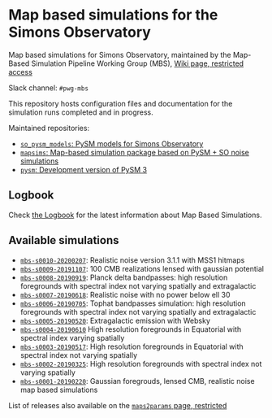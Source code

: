 Map based simulations for the Simons Observatory
================================================

Map based simulations for Simons Observatory,
maintained by the Map-Based Simulation Pipeline Working Group (MBS), [Wiki page, restricted access](http://simonsobservatory.wikidot.com/pwg:mbs)

Slack channel: `#pwg-mbs`

This repository hosts configuration files and documentation for the simulation runs completed and in progress.

Maintained repositories:

* [`so_pysm_models`: PySM models for Simons Observatory](https://github.com/simonsobs/so_pysm_models)
* [`mapsims`: Map-based simulation package based on PySM + SO noise simulations](https://github.com/simonsobs/mapsims)
* [`pysm`: Development version of PySM 3](https://github.com/healpy/pysm)

## Logbook

Check [the Logbook](LOGBOOK.md) for the latest information about Map Based Simulations.

## Available simulations

* [`mbs-s0010-20200207`](202002_noise/README.md): Realistic noise version 3.1.1 with MSS1 hitmaps
* [`mbs-s0009-20191107`](201911_lensed_cmb/README.md): 100 CMB realizations lensed with gaussian potential
* [`mbs-s0008-20190919`](201909_highres_foregrounds_extragalactic_planck_deltabandpass/README.md): Planck delta bandpasses: high resolution foregrounds with spectral index not varying spatially and extragalactic
* [`mbs-s0007-20190618`](201906_noise_no_lowell/README.md): Realistic noise with no power below ell 30
* [`mbs-s0006-20190705`](201906_highres_foregrounds_extragalactic_tophat/README.md): Tophat bandpasses simulation: high resolution foregrounds with spectral index not varying spatially and extragalactic
* [`mbs-s0005-20190520`](201905_extragalactic/README.md): Extragalactic emission with Websky
* [`mbs-s0004-20190610`](201904_highres_foregrounds_variable_spectral_index/README.md) High resolution foregrounds in Equatorial with spectral index varying spatially
* [`mbs-s0003-20190517`](201904_highres_foregrounds_equatorial/README.md): High resolution foregrounds in Equatorial with spectral index not varying spatially
* [`mbs-s0002-20190325`](201903_highres_foregrounds/README.md): High resolution foregrounds with spectral index not varying spatially
* [`mbs-s0001-20190220`](201901_gaussian_fg_lensed_cmb_realistic_noise/README.md): Gaussian foregrouds, lensed CMB, realistic noise map based simulations

List of releases also available on the [`maps2params` page, restricted](http://simonsobservatory.wikidot.com/cross-group:maps2params)
